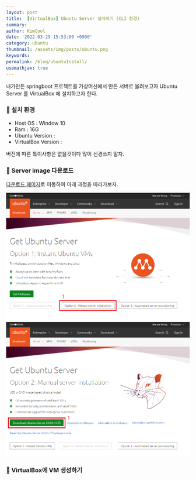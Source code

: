 ```yaml
---
layout: post
title:  [VirtualBox] Ubuntu Server 설치하기 (CLI 환경)
summary: 
author: KimCool
date: '2022-03-29 15:53:00 +0900'
category: ubuntu
thumbnail: /assets/img/posts/ubuntu.png
keywords:
permalink: /blog/ubuntuInstall/
usemathjax: true
---
```


내가만든 springboot 프로젝트를 가상머신에서 만든 서버로 올려보고자 Ubuntu Server 를 VirtualBox 에 설치하고자 한다.  

### :white_flower: 설치 환경
* Host OS : Window 10
* Ram : 16G
* Ubuntu Version :
* VirtualBox Version :

버전에 따른 특이사항은 없을것이다 많이 신경쓰지 말자.

### :white_flower: Server image 다운로드

<a href="https://ubuntu.com/download/server">다운로드 페이지</a>로 이동하여 아래 과정을 따라가보자.

<img src="/assets/img/posts/Ubuntu_Server_Install_1.png">
<img src="/assets/img/posts/Ubuntu_Server_Install_2.png">

### :white_flower: VirtualBox에 VM 생성하기

